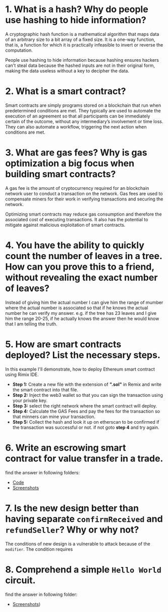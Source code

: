# 1. What is a hash? Why do people use hashing to hide information?
A cryptographic hash function is a mathematical algorithm that maps data of an arbitrary size to a bit array of a fixed size. It is a one-way function, that is, a function for which it is practically infeasible to invert or reverse the computation.

People use hashing to hide information because hashing ensures hackers can't steal data because the hashed inputs are not in their original form, making the data useless without a key to decipher the data.

# 2. What is a smart contract?
Smart contracts are simply programs stored on a blockchain that run when predetermined conditions are met. They typically are used to automate the execution of an agreement so that all participants can be immediately certain of the outcome, without any intermediary’s involvement or time loss. They can also automate a workflow, triggering the next action when conditions are met.

# 3. What are gas fees? Why is gas optimization a big focus when building smart contracts?
A gas fee is the amount of cryptocurrency required for an blockchain network user to conduct a transaction on the network. Gas fees are used to compensate miners for their work in verifying transactions and securing the network.

Optimizing smart contracts may reduce gas consumption and therefore the associated cost of executing transactions. It also has the potential to mitigate against malicious exploitation of smart contracts.

# 4. You have the ability to quickly count the number of leaves in a tree. How can you prove this to a friend, without revealing the exact number of leaves?
Instead of giving him the actual number I can give him the range of mumber where the actual number is associated so that if he knows the actual number he can verify my answer. e.g. if the tree has 23 leaves and I give him the range 20-25, if he actually knows the answer then he would know that I am telling the truth.

# 5. How are smart contracts deployed? List the necessary steps.
In this example I'll demonstrate, how to deploy Ethereum smart contract using Rimix IDE.
* **Step 1:** Create a new file with the extension of **".sol"** in Remix and write the smart contract into that file.
* **Step 2:** Inject the web3 wallet so that you can sign the transaction using your private key.
* **Step 3:** select the right network where the smart contract will deploy.
* **Step 4:** Calculate the GAS Fees and pay the fees for the transaction so that minners can mine your transaction.
* **Step 5:** Collect the hash and look it up on etherscan to be confirmed if the transaction was successful or not. if not goto **step 4** and try again.

# 6. Write an escrowing smart contract for value transfer in a trade.
find the answer in following folders:
* [Code](https://github.com/Meharab/Zero-Knowledge/tree/main/Solidity)
* [Screenshots](https://github.com/Meharab/Zero-Knowledge/tree/main/Screenshots)

# 7. Is the new design better than having separate `confirmReceived` and `refundSeller`? Why or why not?
The conditions of new design is a vulnerable to attack because of the `modifier`. The condition requires 

# 8. Comprehend a simple `Hello World` circuit.
find the answer in following folder:
* [Screenshots](https://github.com/Meharab/Zero-Knowledge/blob/main/Screenshots/question-8-zkrepl-dev-circom.png))
